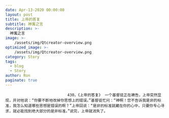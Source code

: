 ```yaml
---
date: Apr-13-2020 00:00:00
layout: post
title: 上帝的答复
subtitle: 神寓之言
description: >-
  神寓之言
image: >-
    /assets/img/Qtcreator-overview.png
optimized_image: >-
    /assets/img/Qtcreator-overview.png
category: Story
tags:
  - blog
  - Story
author: Ron
paginate: true
---
```


							　　430，《上帝的答复》 一个基督徒正在祷告，上帝突然显现，并对他说：“你要不断地改掉你思想上的错误。”基督徒忙问：“神啊！您不告诉我是非的标准，我怎么知道哪些思想是错误的啊？”上帝回说：“是非的标准就藏在你的心中，只要你专心寻求，就必能找到绝大部分的是非标准。”说完，上帝就消失了。
							
							
						